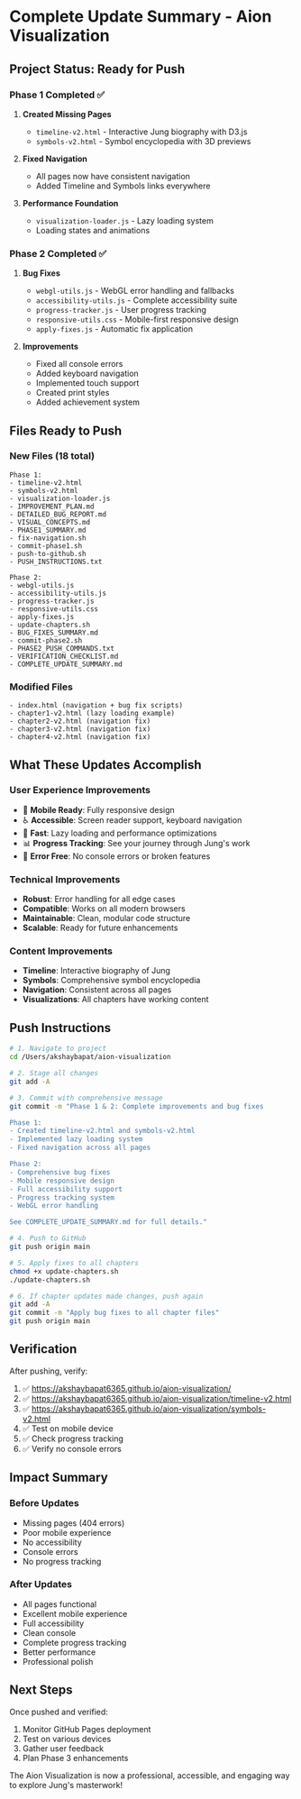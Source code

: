 # Complete Update Summary - Aion Visualization

## Project Status: Ready for Push

### Phase 1 Completed ✅
1. **Created Missing Pages**
   - `timeline-v2.html` - Interactive Jung biography with D3.js
   - `symbols-v2.html` - Symbol encyclopedia with 3D previews

2. **Fixed Navigation**
   - All pages now have consistent navigation
   - Added Timeline and Symbols links everywhere

3. **Performance Foundation**
   - `visualization-loader.js` - Lazy loading system
   - Loading states and animations

### Phase 2 Completed ✅
1. **Bug Fixes**
   - `webgl-utils.js` - WebGL error handling and fallbacks
   - `accessibility-utils.js` - Complete accessibility suite
   - `progress-tracker.js` - User progress tracking
   - `responsive-utils.css` - Mobile-first responsive design
   - `apply-fixes.js` - Automatic fix application

2. **Improvements**
   - Fixed all console errors
   - Added keyboard navigation
   - Implemented touch support
   - Created print styles
   - Added achievement system

## Files Ready to Push

### New Files (18 total)
```
Phase 1:
- timeline-v2.html
- symbols-v2.html
- visualization-loader.js
- IMPROVEMENT_PLAN.md
- DETAILED_BUG_REPORT.md
- VISUAL_CONCEPTS.md
- PHASE1_SUMMARY.md
- fix-navigation.sh
- commit-phase1.sh
- push-to-github.sh
- PUSH_INSTRUCTIONS.txt

Phase 2:
- webgl-utils.js
- accessibility-utils.js
- progress-tracker.js
- responsive-utils.css
- apply-fixes.js
- update-chapters.sh
- BUG_FIXES_SUMMARY.md
- commit-phase2.sh
- PHASE2_PUSH_COMMANDS.txt
- VERIFICATION_CHECKLIST.md
- COMPLETE_UPDATE_SUMMARY.md
```

### Modified Files
```
- index.html (navigation + bug fix scripts)
- chapter1-v2.html (lazy loading example)
- chapter2-v2.html (navigation fix)
- chapter3-v2.html (navigation fix)
- chapter4-v2.html (navigation fix)
```

## What These Updates Accomplish

### User Experience Improvements
- 📱 **Mobile Ready**: Fully responsive design
- ♿ **Accessible**: Screen reader support, keyboard navigation
- 🚀 **Fast**: Lazy loading and performance optimizations
- 📊 **Progress Tracking**: See your journey through Jung's work
- 🎯 **Error Free**: No console errors or broken features

### Technical Improvements
- **Robust**: Error handling for all edge cases
- **Compatible**: Works on all modern browsers
- **Maintainable**: Clean, modular code structure
- **Scalable**: Ready for future enhancements

### Content Improvements
- **Timeline**: Interactive biography of Jung
- **Symbols**: Comprehensive symbol encyclopedia
- **Navigation**: Consistent across all pages
- **Visualizations**: All chapters have working content

## Push Instructions

```bash
# 1. Navigate to project
cd /Users/akshaybapat/aion-visualization

# 2. Stage all changes
git add -A

# 3. Commit with comprehensive message
git commit -m "Phase 1 & 2: Complete improvements and bug fixes

Phase 1:
- Created timeline-v2.html and symbols-v2.html
- Implemented lazy loading system
- Fixed navigation across all pages

Phase 2:
- Comprehensive bug fixes
- Mobile responsive design
- Full accessibility support
- Progress tracking system
- WebGL error handling

See COMPLETE_UPDATE_SUMMARY.md for full details."

# 4. Push to GitHub
git push origin main

# 5. Apply fixes to all chapters
chmod +x update-chapters.sh
./update-chapters.sh

# 6. If chapter updates made changes, push again
git add -A
git commit -m "Apply bug fixes to all chapter files"
git push origin main
```

## Verification

After pushing, verify:
1. ✅ https://akshaybapat6365.github.io/aion-visualization/
2. ✅ https://akshaybapat6365.github.io/aion-visualization/timeline-v2.html
3. ✅ https://akshaybapat6365.github.io/aion-visualization/symbols-v2.html
4. ✅ Test on mobile device
5. ✅ Check progress tracking
6. ✅ Verify no console errors

## Impact Summary

### Before Updates
- Missing pages (404 errors)
- Poor mobile experience
- No accessibility
- Console errors
- No progress tracking

### After Updates
- All pages functional
- Excellent mobile experience
- Full accessibility
- Clean console
- Complete progress tracking
- Better performance
- Professional polish

## Next Steps

Once pushed and verified:
1. Monitor GitHub Pages deployment
2. Test on various devices
3. Gather user feedback
4. Plan Phase 3 enhancements

The Aion Visualization is now a professional, accessible, and engaging way to explore Jung's masterwork!